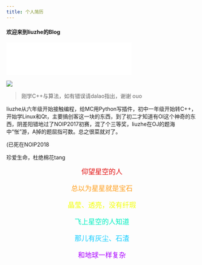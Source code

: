 ```yaml
---
title: 个人简历
---
```

#### 欢迎来到liuzhe的Blog


<iframe frameborder="no" border="0" marginwidth="0" marginheight="0" width=330 height=86 src="//music.163.com/outchain/player?type=2&id=103035&auto=1&height=66"></iframe>

![](https://apa.me/news/?s=6L+Z6YeM5pivbGl1emhl55qE5Y2a5a6iKGxpdS16aGUuZ2l0aHViLmlvKQ==)

> 刚学C++与算法，如有错误请dalao指出，谢谢 ouo

liuzhe从六年级开始接触编程，给MC用Python写插件，初中一年级开始转C++，开始学Linux和Qt，主要搞创客这一块的东西，到了初二才知道有OI这个神奇的东西，阴差阳错地过了NOIP2017初赛，混了个三等奖，liuzhe在OJ的题海中“怅”游，A掉的题屈指可数。总之很菜就对了。

(已死在NOIP2018

珍爱生命，杜绝棉花tang


<font color=#e20f0f size=4><center>仰望星空的人</center><front>

<font color=#ff9e1d size=4><center>总以为星星就是宝石</center><front>

<font color=#f2ff01 size=4><center>晶莹、透亮，没有纤瑕</center><front>

<font color=#00EEC0 size=4><center>飞上星空的人知道</center><front>

<font color=#11CCFF size=4><center>那儿有灰尘、石渣</center><front>

<font color=#AA00FF size=4><center>和地球一样复杂 </center><front>
